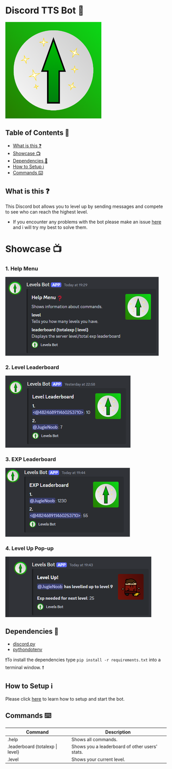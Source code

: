 # Discord TTS Bot 🎤

<img src="imgs/LevelsBot.png" width=300>

## Table of Contents 📝
- [What is this ❓](#what-is-this-question)
- [Showcase 📺](#showcase-tv)
- [Dependencies 📃](#dependencies-page_with_curl)
- [How to Setup ℹ️](#how-to-setup-information_source)
- [Commands ⌨️](#commands-keyboard)

##  What is this :question:

This Discord bot allows you to level up by sending messages and compete to see who can reach the highest level.

- If you encounter any problems with the bot please make an issue [here](https://github.com/JugieNoob/Discord-Levels-Bot/issues) and i will try my best to solve them.

# Showcase :tv:
### 1. Help Menu
![Configuring the TTS channel](/imgs/1.png)

### 2. Level Leaderboard
![Checking which TTS channel is configured](/imgs/2.png)

### 3. EXP Leaderboard
![Using the TTS command](/imgs/3.png)

### 4. Level Up Pop-up
![Sending messages in the configured TTS channel](/imgs/4.png)

## Dependencies :page_with_curl:
- [discord.py](https://discordpy.readthedocs.io/en/stable/)
- [pythondotenv](https://pypi.org/project/python-dotenv/)

❗To install the dependencies type ``pip install -r requirements.txt`` into a terminal window. ❗

## How to Setup :information_source:

Please click [here](https://github.com/JugieNoob/Simple-Discord-Mod-Bot/blob/main/Setup.md) to learn how to setup and start the bot.


## Commands :keyboard:

Command|Description
-|-
.help | Shows all commands.
.leaderboard  {totalexp \| level} | Shows you a leaderboard of other users' stats.
.level | Shows your current level.
